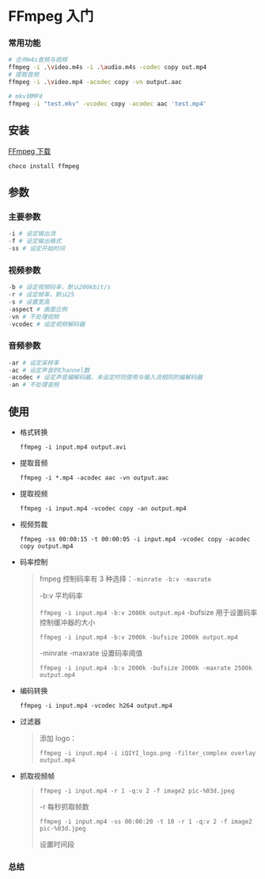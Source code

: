 <!--
title: FFmpeg
sort:
-->

# FFmpeg 入门

### 常用功能

```bash
# 合并m4s音频与视频
ffmpeg -i .\video.m4s -i .\audio.m4s -codec copy out.mp4
# 提取音频
ffmpeg -i .\video.mp4 -acodec copy -vn output.aac

# mkv转MP4
ffmpeg -i "test.mkv" -vcodec copy -acodec aac 'test.mp4'
```

## 安装

[FFmpeg 下载](https://ffmpeg.zeranoe.com/builds/)

`choco install ffmpeg`

## 参数

### 主要参数

```powershell
-i # 设定输出流
-f # 设定输出格式
-ss	# 设定开始时间
```

### 视频参数

```powershell
-b # 设定视频码率，默认200kbit/s
-r # 设定帧率，默认25
-s # 设置宽高
-aspect	# 画面比例
-vn	# 不处理视频
-vcodec # 设定视频解码器
```

### 音频参数

```powershell
-ar # 设定采样率
-ac # 设定声音的Channel数
-acodec # 设定声音编解码器，未设定时则使用与输入流相同的编解码器
-an # 不处理音频
```

## 使用

- 格式转换

  `ffmpeg -i input.mp4 output.avi`

- 提取音频

  `ffmpeg -i *.mp4 -acodec aac -vn output.aac`

- 提取视频

  `ffmpeg -i input.mp4 -vcodec copy -an output.mp4`

- 视频剪裁

  `ffmpeg -ss 00:00:15 -t 00:00:05 -i input.mp4 -vcodec copy -acodec copy output.mp4`

- 码率控制

  > fmpeg 控制码率有 3 种选择：`-minrate -b:v -maxrate`
  >
  > -b:v 平均码率
  >
  > `ffmpeg -i input.mp4 -b:v 2000k output.mp4`
  > -bufsize 用于设置码率控制缓冲器的大小
  >
  > `ffmpeg -i input.mp4 -b:v 2000k -bufsize 2000k output.mp4`
  >
  > -minrate -maxrate 设置码率阈值
  >
  > `ffmpeg -i input.mp4 -b:v 2000k -bufsize 2000k -maxrate 2500k output.mp4`

- 编码转换

  `ffmpeg -i input.mp4 -vcodec h264 output.mp4`

- 过滤器

  > 添加 logo：
  >
  > `ffmpeg -i input.mp4 -i iQIYI_logo.png -filter_complex overlay output.mp4`

- 抓取视频帧

  > `ffmpeg -i input.mp4 -r 1 -q:v 2 -f image2 pic-%03d.jpeg`
  >
  > -r 每秒抓取帧数
  >
  > `ffmpeg -i input.mp4 -ss 00:00:20 -t 10 -r 1 -q:v 2 -f image2 pic-%03d.jpeg`
  >
  > 设置时间段

### 总结
